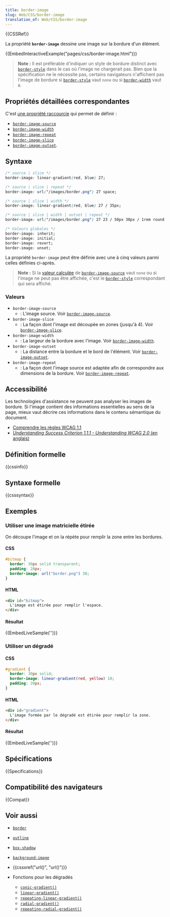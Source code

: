 ```yaml
---
title: border-image
slug: Web/CSS/border-image
translation_of: Web/CSS/border-image
---
```

{{CSSRef}}

La propriété **`border-image`** dessine une image sur la bordure d'un élément.

{{EmbedInteractiveExample("pages/css/border-image.html")}}

> **Note :** Il est préférable d'indiquer un style de bordure distinct avec [`border-style`](/fr/docs/Web/CSS/border-style) dans le cas où l'image ne chargerait pas. Bien que la spécification ne le nécessite pas, certains navigateurs n'affichent pas l'image de bordure si [`border-style`](/fr/docs/Web/CSS/border-style) vaut `none` ou si [`border-width`](/fr/docs/Web/CSS/border-width) vaut `0`.

## Propriétés détaillées correspondantes

C'est [une propriété raccourcie](/fr/docs/Web/CSS/Propri%C3%A9t%C3%A9s_raccourcies) qui permet de définir&nbsp;:
- [`border-image-source`](/fr/docs/Web/CSS/border-image-source)
- [`border-image-width`](/fr/docs/Web/CSS/border-image-width)
- [`border-image-repeat`](/fr/docs/Web/CSS/border-image-repeat)
- [`border-image-slice`](/fr/docs/Web/CSS/border-image-slice)
- [`border-image-outset`](/fr/docs/Web/CSS/border-image-outset).

## Syntaxe

```css
/* source | slice */
border-image: linear-gradient(red, blue) 27;

/* source | slice | repeat */
border-image: url("/images/border.png") 27 space;

/* source | slice | width */
border-image: linear-gradient(red, blue) 27 / 35px;

/* source | slice | width | outset | repeat */
border-image: url("/images/border.png") 27 23 / 50px 30px / 1rem round space;

/* Valeurs globales */
border-image: inherit;
border-image: initial;
border-image: revert;
border-image: unset;
```

La propriété `border-image` peut être définie avec une à cinq valeurs parmi celles définies ci-après.

> **Note :** Si la [valeur calculée](/fr/docs/Web/CSS/computed_value) de [`border-image-source`](/fr/docs/Web/CSS/border-image-source) vaut `none` ou si l'image ne peut pas être affichée, c'est le [`border-style`](/fr/docs/Web/CSS/border-style) correspondant qui sera affiché.

### Valeurs

- `border-image-source`
  - : L'image source. Voir [`border-image-source`](/fr/docs/Web/CSS/border-image-source).
- `border-image-slice`
  - : La façon dont l'image est découpée en zones (jusqu'à 4). Voir [`border-image-slice`](/fr/docs/Web/CSS/border-image-slice).
- `border-image-width`
  - : La largeur de la bordure avec l'image. Voir [`border-image-width`](/fr/docs/Web/CSS/border-image-width).
- `border-image-outset`
  - : La distance entre la bordure et le bord de l'élément. Voir [`border-image-outset`](/fr/docs/Web/CSS/border-image-outset).
- `border-image-repeat`
  - : La façon dont l'image source est adaptée afin de correspondre aux dimensions de la bordure. Voir [`border-image-repeat`](/fr/docs/Web/CSS/border-image-repeat).

## Accessibilité

Les technologies d'assistance ne peuvent pas analyser les images de bordure. Si l'image contient des informations essentielles au sens de la page, mieux vaut décrire ces informations dans le contenu sémantique du document.

- [Comprendre les règles WCAG 1.1](/fr/docs/Web/Accessibility/Understanding_WCAG/Perceivable#Guideline_1.1_%E2%80%94_Providing_text_alternatives_for_non-text_content)
- [_Understanding Success Criterion 1.1.1 - Understanding WCAG 2.0_ (en anglais)](https://www.w3.org/TR/2016/NOTE-UNDERSTANDING-WCAG20-20161007/text-equiv-all.html)

## Définition formelle

{{cssinfo}}

## Syntaxe formelle

{{csssyntax}}

## Exemples

### Utiliser une image matricielle étirée

On découpe l'image et on la répète pour remplir la zone entre les bordures.

#### CSS

```css
#bitmap {
  border: 30px solid transparent;
  padding: 20px;
  border-image: url("border.png") 30;
}
```

#### HTML

```html
<div id="bitmap">
  L'image est étirée pour remplir l'espace.
</div>
```

#### Résultat

{{EmbedLiveSample('')}}

### Utiliser un dégradé

#### CSS

```css
#gradient {
  border: 30px solid;
  border-image: linear-gradient(red, yellow) 10;
  padding: 20px;
}
```

#### HTML

```html
<div id="gradient">
  L'image formée par le dégradé est étirée pour remplir la zone.
</div>
```

#### Résultat

{{EmbedLiveSample('')}}

## Spécifications

{{Specifications}}

## Compatibilité des navigateurs

{{Compat}}

## Voir aussi

- [`border`](/fr/docs/Web/CSS/border)
- [`outline`](/fr/docs/Web/CSS/outline)
- [`box-shadow`](/fr/docs/Web/CSS/box-shadow)
- [`background-image`](/fr/docs/Web/CSS/background-image)
- {{cssxref("url()", "url()")}}
- Fonctions pour les dégradés

  - [`conic-gradient()`](/fr/docs/Web/CSS/gradient/conic-gradient())
  - [`linear-gradient()`](/fr/docs/Web/CSS/gradient/linear-gradient())
  - [`repeating-linear-gradient()`](/fr/docs/Web/CSS/gradient/repeating-linear-gradient())
  - [`radial-gradient()`](/fr/docs/Web/CSS/gradient/radial-gradient())
  - [`repeating-radial-gradient()`](/fr/docs/Web/CSS/gradient/repeating-radial-gradient())

